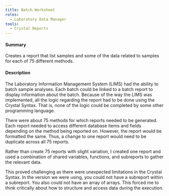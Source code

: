 ```yaml
---
title: Batch Worksheet
roles:
  - Laboratory Data Manager
tools:
  - Crystal Reports
---
```


#### Summary
Creates a report that list samples and some
of the data related to samples for each of 
75 different methods.

#### Description
The Laboratory Information Management System (LIMS)
had the ability to batch sample analyses. Each batch 
could be linked to a batch report to display information about 
the batch. Because of the way the LIMS was implemented, all
the logic regarding the report had to be done using the Crystal Syntax.
That is, none of the logic could be completed by some other programming 
language.

There were about 75 methods for which reports needed to be generated.
Each report needed to access different database items and fields
depending on the method being reported on. However, the report 
would be formatted the same. Thus, a change to one report 
would need to be duplicate across all 75 reports.

Rather than create 75 reports with slight variation, I created one 
report and used a combination of shared variables, functions, and 
subreports to gather the relevant data. 

This proved challenging as
there were unexpected limitations in the Crystal Syntax. In the 
version we were using, you could not have a subreport within a subreport.
You also could not have an array of arrays. This forced me to think
critically about how to structure and access data during the execution.
